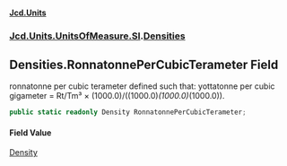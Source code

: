 #### [Jcd.Units](index.md 'index')
### [Jcd.Units.UnitsOfMeasure.SI](Jcd.Units.UnitsOfMeasure.SI.md 'Jcd.Units.UnitsOfMeasure.SI').[Densities](Densities.md 'Jcd.Units.UnitsOfMeasure.SI.Densities')

## Densities.RonnatonnePerCubicTerameter Field

ronnatonne per cubic terameter defined such that: yottatonne per cubic gigameter = Rt/Tm³ ×
(1000.0)/((1000.0)*(1000.0)*(1000.0)).

```csharp
public static readonly Density RonnatonnePerCubicTerameter;
```

#### Field Value
[Density](Density.md 'Jcd.Units.UnitTypes.Density')